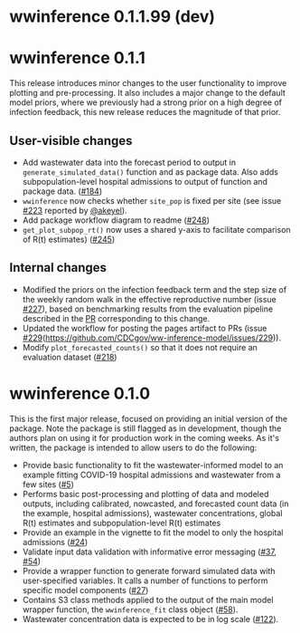 # wwinference 0.1.1.99 (dev)

# wwinference 0.1.1
This release introduces minor changes to the user functionality to improve plotting and pre-processing. It also includes a major change to the default model priors, where we previously had a strong prior on a high degree of infection feedback, this new release reduces the magnitude of that prior. 

## User-visible changes
- Add wastewater data into the forecast period to output in `generate_simulated_data()` function and as package data. Also adds subpopulation-level
hospital admissions to output of function and package data. ([#184](https://github.com/CDCgov/ww-inference-model/issues/184))
- `wwinference` now checks whether `site_pop` is fixed per site (see issue [#223](https://github.com/CDCgov/ww-inference-model/issues/226) reported by [@akeyel](https://github.com/akeyel)).
- Add package workflow diagram to readme ([#248](https://github.com/CDCgov/ww-inference-model/issues/248))
- `get_plot_subpop_rt()` now uses a shared y-axis to facilitate comparison of R(t) estimates) ([#245](https://github.com/CDCgov/ww-inference-model/issues/245))

## Internal changes
- Modified the priors on the infection feedback term and the step size of the weekly random walk in the effective reproductive number (issue [#227](https://github.com/CDCgov/ww-inference-model/issues/227)), based on benchmarking results from the evaluation pipeline described in the [PR](https://github.com/CDCgov/ww-inference-model/pull/236) corresponding to this change.
- Updated the workflow for posting the pages artifact to PRs (issue [#229](https://github.com/CDCgov/ww-inference-model/issues/229)(https://github.com/CDCgov/ww-inference-model/issues/229)).
- Modify `plot_forecasted_counts()` so that it does not require an evaluation dataset ([#218](https://github.com/CDCgov/ww-inference-model/pull/218))

# wwinference 0.1.0

This is the first major release, focused on providing an initial version of the package.
Note the package is still flagged as in development, though the authors plan on using it for production work in the coming weeks.
As it's written, the package is intended to allow users to do the following:

- Provide basic functionality to fit the wastewater-informed model to an example fitting COVID-19 hospital admissions and wastewater from a few sites ([#5](https://github.com/CDCgov/ww-inference-model/issues/5))
- Performs basic post-processing and plotting of data and modeled outputs, including calibrated, nowcasted, and forecasted count data (in the example, hospital admissions), wastewater concentrations, global R(t) estimates and subpopulation-level R(t) estimates
- Provide an example in the vignette to fit the model to only the hospital admissions ([#24](https://github.com/CDCgov/ww-inference-model/issues/24))
- Validate input data validation with informative error messaging ([#37](https://github.com/CDCgov/ww-inference-model/issues/37), [#54](https://github.com/CDCgov/ww-inference-model/issues/54))
- Provide a wrapper function to generate forward simulated data with user-specified variables. It calls a number of functions to perform specific model components ([#27](https://github.com/CDCgov/ww-inference-model/issues/27))
- Contains S3 class methods applied to the output of the main model wrapper function, the `wwinference_fit` class object ([#58](https://github.com/CDCgov/ww-inference-model/issues/58)).
- Wastewater concentration data is expected to be in log scale ([#122](https://github.com/CDCgov/ww-inference-model/pull/122)).
